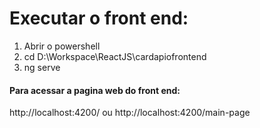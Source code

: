 # Executar o front end:

1. Abrir o powershell
2. cd D:\Workspace\ReactJS\cardapiofrontend
3. ng serve

#### Para acessar a pagina web do front end: 

http://localhost:4200/
ou
http://localhost:4200/main-page
